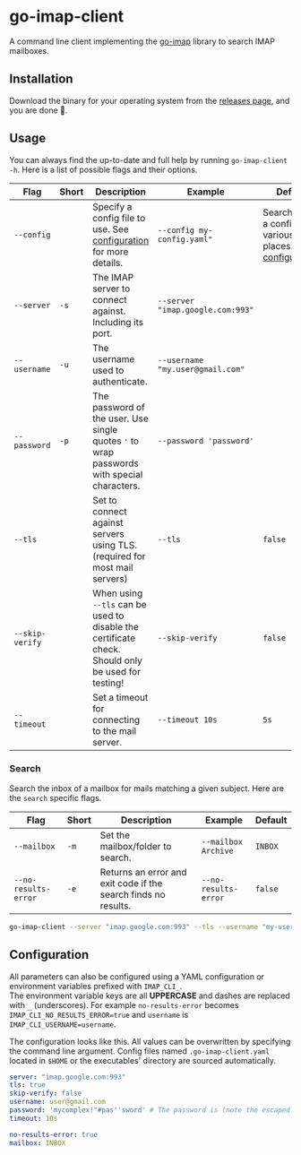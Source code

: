 # go-imap-client

A command line client implementing the [go-imap][go-imap] library to search IMAP mailboxes.

## Installation

Download the binary for your operating system from the [releases page][releases], and you are done :rocket:.

## Usage

You can always find the up-to-date and full help by running `go-imap-client -h`. Here is a list of possible flags and
their options.

| Flag            | Short | Description                                                                                         | Example                          | Default                                                                       |
|-----------------|-------|-----------------------------------------------------------------------------------------------------|----------------------------------|-------------------------------------------------------------------------------|
| `--config`      |       | Specify a config file to use. See [configuration](#Configuration) for more details.                 | `--config my-config.yaml"`       | Searches for a config in various places. See [configuration](#Configuration). |
| `--server`      | `-s`  | The IMAP server to connect against. Including its port.                                             | `--server "imap.google.com:993"` |                                                                               |
| `--username`    | `-u`  | The username used to authenticate.                                                                  | `--username "my.user@gmail.com"` |                                                                               |
| `--password`    | `-p`  | The password of the user. Use single quotes <kbd>'</kbd> to wrap passwords with special characters. | `--password 'password'`          |                                                                               |
| `--tls`         |       | Set to connect against servers using TLS. (required for most mail servers)                          | `--tls`                          | `false`                                                                       |
| `--skip-verify` |       | When using `--tls` can be used to disable the certificate check. Should only be used for testing!   | `--skip-verify`                  | `false`                                                                       |
| `--timeout`     |       | Set a timeout for connecting to the mail server.                                                    | `--timeout 10s`                  | `5s`                                                                          |

### Search

Search the inbox of a mailbox for mails matching a given subject. Here are the `search` specific flags.

| Flag                 | Short | Description                                                    | Example              | Default |
|----------------------|-------|----------------------------------------------------------------|----------------------|---------|
| `--mailbox`          | `-m`  | Set the mailbox/folder to search.                              | `--mailbox Archive`  | `INBOX` |
| `--no-results-error` | `-e`  | Returns an error and exit code if the search finds no results. | `--no-results-error` | `false` |

```bash
go-imap-client --server "imap.google.com:993" --tls --username "my-user@gmail.com" --password 'my_super_secret_PW!' search awesome search term
```

## Configuration

All parameters can also be configured using a YAML configuration or environment variables prefixed with `IMAP_CLI_`.  
The environment variable keys are all **UPPERCASE** and dashes are replaced with <kbd>_</kbd> (underscores).
For example `no-results-error` becomes `IMAP_CLI_NO_RESULTS_ERROR=true` and `username` is `IMAP_CLI_USERNAME=username`.

The configuration looks like this. All values can be overwritten by specifying the command line argument.
Config files named `.go-imap-client.yaml` located in `$HOME` or the executables' directory are sourced automatically.

```yaml
server: "imap.google.com:993"
tls: true
skip-verify: false
username: user@gmail.com
password: 'mycomplex!"#pas''sword' # The password is (note the escaped single quote): mycomplex!"#pas'sword
timeout: 10s

no-results-error: true
mailbox: INBOX
```

[go-imap]: https://github.com/emersion/go-imap

[releases]: https://github.com/Silthus/go-imap-client/releases/latest
